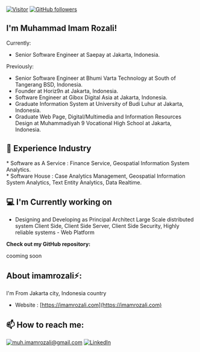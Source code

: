 [![Visitor](https://visitor-badge.laobi.icu/badge?page_id=imamrozali.imamrozali)](https://github.com/imamrozali) [![GitHub followers](https://img.shields.io/github/followers/imamrozali.svg?style=social&label=Follow)](https://github.com/imamrozali?tab=followers)

<h2> I'm Muhammad Imam Rozali!</h2>

Currently:
   * </i> Senior Software Engineer at Saepay at Jakarta, Indonesia.<br/>

Previously:
   * </i> Senior Software Engineer at Bhumi Varta Technology at South of Tangerang BSD, Indonesia.<br/>
   * </i> Founder at Horiz9n at Jakarta, Indonesia.<br/>
   * </i> Software Engineer at Gibox Digital Asia at Jakarta, Indonesia.<br/>
   * </i> Graduate Information System at University of Budi Luhur at Jakarta, Indonesia.<br/>
   * </i> Graduate Web Page, Digital/Multimedia and Information Resources Design at Muhammadiyah 9 Vocational High School at Jakarta, Indonesia.<br/>

<h2>👔 Experience Industry</h2>
   * </i> Software as A Service : Finance Service, Geospatial Information System Analytics. <br/>
   * </i> Software House : Case Analytics Management, Geospatial Information System Analytics, Text Entity Analytics, Data Realtime.<br/>

<h2>💻 I'm Currently working on</h2>

- Designing and Developing as Principal Architect Large Scale distributed system Client Side, Client Side Server, Client Side Security, Highly reliable systems - Web Platform

__Check out my GitHub repository:__

cooming soon

<h2> About imamrozali⚡:</h2>

I'm From Jakarta city, Indonesia country
 
- Website : [https://imamrozali.com](https://imamrozali.com)

<h2>📫 How to reach me:</h2>

<a href="mailto:muh.imamrozali@gmail.com">![muh.imamrozali@gmail.com](https://img.shields.io/badge/Gmail-D14836?style=for-the-badge&logo=gmail&logoColor=white)</a> <a href="https://www.linkedin.com/in/muhammad-imam-rozali-b84aa016a/">![LinkedIn](https://img.shields.io/badge/LinkedIn-0077B5?style=for-the-badge&logo=linkedin&logoColor=white)</a>
